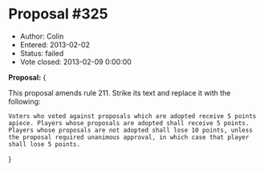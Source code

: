 Proposal #325
============= 
* Author: Colin
* Entered: 2013-02-02 
* Status: failed
* Vote closed: 2013-02-09 0:00:00

__Proposal:__
{

This proposal amends rule 211. Strike its text and replace it with the following:

    Voters who voted against proposals which are adopted receive 5 points
    apiece. Players whose proposals are adopted shall receive 5 points.
    Players whose proposals are not adopted shall lose 10 points, unless
    the proposal required unanimous approval, in which case that player
    shall lose 5 points.

}